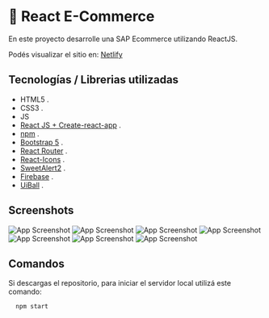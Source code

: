 
# 🛒 React E-Commerce

En este proyecto desarrolle una SAP Ecommerce utilizando ReactJS.

Podés visualizar el sitio en: [Netlify](https://reactcoderhousefoxstore.netlify.app/)



## Tecnologías / Librerias utilizadas
* HTML5 .
* CSS3 .
* JS
* [React JS + Create-react-app](https://create-react-app.dev/) .
* [npm](https://www.npmjs.com/) .
* [Bootstrap 5](https://getbootstrap.com/) .
* [React Router](https://reactrouter.com/en/main) .
* [React-Icons](https://react-icons.github.io/react-icons/) .
* [SweetAlert2](https://sweetalert2.github.io/) .
* [Firebase](https://firebase.google.com/products/firestore/) .
* [UiBall](https://uiball.com/loaders/) .


## Screenshots

![App Screenshot](https://i.postimg.cc/jS0HkYnK/Screenshot-2023-02-04-at-18-43-47-Fox-Store.png)
![App Screenshot](https://i.postimg.cc/3WMv62R9/Screenshot-2023-02-04-at-18-44-34-Fox-Store.png)
![App Screenshot](https://i.postimg.cc/wvpxSFc1/Screenshot-2023-02-04-at-18-49-06-Fox-Store.png)
![App Screenshot](https://i.postimg.cc/Px9yXpJv/Screenshot-2023-02-04-at-18-45-16-Fox-Store.png)
![App Screenshot](https://i.postimg.cc/ZKcNjvmP/Screenshot-2023-02-04-at-18-47-04-Fox-Store.png)
![App Screenshot](https://i.postimg.cc/wxk3dKrg/Screenshot-2023-02-04-at-18-47-52-Fox-Store.png)
![App Screenshot](https://i.postimg.cc/cLvJYvLL/Screenshot-2023-02-04-at-18-48-21-Fox-Store.png)

## Comandos

Si descargas el repositorio, para iniciar el servidor local utilizá este comando:

```bash
  npm start
```

